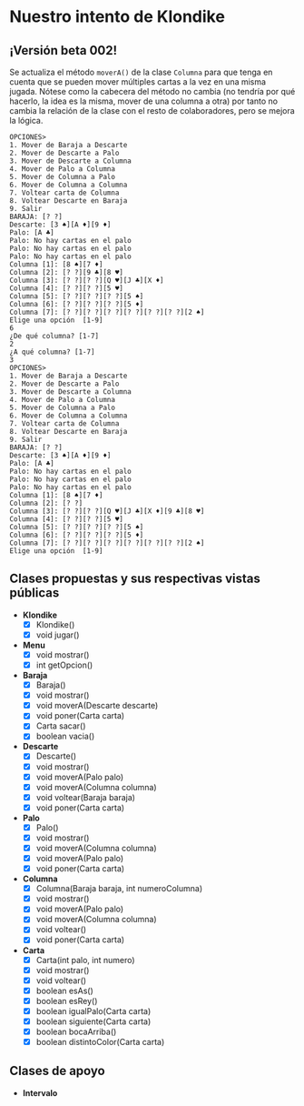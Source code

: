 # Nuestro intento de Klondike

## ¡Versión beta 002!

Se actualiza el método `moverA()` de la clase `Columna` para que tenga en cuenta que se pueden mover múltiples cartas a la vez en una misma jugada. Nótese como la cabecera del método no cambia (no tendría por qué hacerlo, la idea es la misma, mover de una columna a otra) por tanto no cambia la relación de la clase con el resto de colaboradores, pero se mejora la lógica.

```
OPCIONES>
1. Mover de Baraja a Descarte
2. Mover de Descarte a Palo
3. Mover de Descarte a Columna
4. Mover de Palo a Columna
5. Mover de Columna a Palo
6. Mover de Columna a Columna
7. Voltear carta de Columna
8. Voltear Descarte en Baraja
9. Salir
BARAJA: [? ?]
Descarte: [3 ♠️][A ♦️][9 ♦️]
Palo: [A ♣️]
Palo: No hay cartas en el palo
Palo: No hay cartas en el palo
Palo: No hay cartas en el palo
Columna [1]: [8 ♠️][7 ♦️]
Columna [2]: [? ?][9 ♣️][8 ♥️]
Columna [3]: [? ?][? ?][Q ♥️][J ♣️][X ♦️]
Columna [4]: [? ?][? ?][5 ♥️]
Columna [5]: [? ?][? ?][? ?][5 ♠️]
Columna [6]: [? ?][? ?][? ?][5 ♦️]
Columna [7]: [? ?][? ?][? ?][? ?][? ?][? ?][2 ♠️]
Elige una opción  [1-9]
6
¿De qué columna? [1-7]
2
¿A qué columna? [1-7]
3
OPCIONES>
1. Mover de Baraja a Descarte
2. Mover de Descarte a Palo
3. Mover de Descarte a Columna
4. Mover de Palo a Columna
5. Mover de Columna a Palo
6. Mover de Columna a Columna
7. Voltear carta de Columna
8. Voltear Descarte en Baraja
9. Salir
BARAJA: [? ?]
Descarte: [3 ♠️][A ♦️][9 ♦️]
Palo: [A ♣️]
Palo: No hay cartas en el palo
Palo: No hay cartas en el palo
Palo: No hay cartas en el palo
Columna [1]: [8 ♠️][7 ♦️]
Columna [2]: [? ?]
Columna [3]: [? ?][? ?][Q ♥️][J ♣️][X ♦️][9 ♣️][8 ♥️]
Columna [4]: [? ?][? ?][5 ♥️]
Columna [5]: [? ?][? ?][? ?][5 ♠️]
Columna [6]: [? ?][? ?][? ?][5 ♦️]
Columna [7]: [? ?][? ?][? ?][? ?][? ?][? ?][2 ♠️]
Elige una opción  [1-9]
```

## Clases propuestas y sus respectivas vistas públicas

- **Klondike**
  - [x] Klondike()
  - [x] void jugar()
- **Menu**
  - [x] void mostrar()
  - [x] int getOpcion()
- **Baraja**
  - [x] Baraja()
  - [x] void mostrar()
  - [x] void moverA(Descarte descarte)
  - [x] void poner(Carta carta)
  - [x] Carta sacar()
  - [x] boolean vacia()
- **Descarte**
  - [x] Descarte()
  - [x] void mostrar()
  - [x] void moverA(Palo palo)
  - [x] void moverA(Columna columna)
  - [x] void voltear(Baraja baraja)
  - [x] void poner(Carta carta)
- **Palo**
  - [x] Palo()
  - [x] void mostrar()
  - [x] void moverA(Columna columna)
  - [x] void moverA(Palo palo)
  - [x] void poner(Carta carta)
- **Columna**
  - [x] Columna(Baraja baraja, int numeroColumna)
  - [x] void mostrar()
  - [x] void moverA(Palo palo)
  - [x] void moverA(Columna columna)
  - [x] void voltear()
  - [x] void poner(Carta carta)
- **Carta**
  - [x] Carta(int palo, int numero)
  - [x] void mostrar()
  - [x] void voltear()
  - [x] boolean esAs()
  - [x] boolean esRey()
  - [x] boolean igualPalo(Carta carta)
  - [x] boolean siguiente(Carta carta)
  - [x] boolean bocaArriba()
  - [x] boolean distintoColor(Carta carta)

## Clases de apoyo

- **Intervalo**
